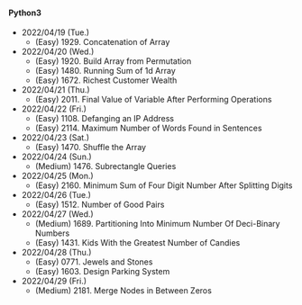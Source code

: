 #### Python3

* 2022/04/19 (Tue.)
	* (Easy)   1929. Concatenation of Array
* 2022/04/20 (Wed.)
	* (Easy)   1920. Build Array from Permutation
	* (Easy)   1480. Running Sum of 1d Array
	* (Easy)   1672. Richest Customer Wealth
* 2022/04/21 (Thu.)
	* (Easy)   2011. Final Value of Variable After Performing Operations
* 2022/04/22 (Fri.)
	* (Easy)   1108. Defanging an IP Address
	* (Easy)   2114. Maximum Number of Words Found in Sentences
* 2022/04/23 (Sat.)
	* (Easy)   1470. Shuffle the Array
* 2022/04/24 (Sun.)
	* (Medium) 1476. Subrectangle Queries
* 2022/04/25 (Mon.)
	* (Easy)   2160. Minimum Sum of Four Digit Number After Splitting Digits
* 2022/04/26 (Tue.)
	* (Easy)   1512. Number of Good Pairs
* 2022/04/27 (Wed.)
	* (Medium) 1689. Partitioning Into Minimum Number Of Deci-Binary Numbers
	* (Easy)   1431. Kids With the Greatest Number of Candies
* 2022/04/28 (Thu.)
	* (Easy)   0771. Jewels and Stones
	* (Easy)   1603. Design Parking System
* 2022/04/29 (Fri.)
	* (Medium) 2181. Merge Nodes in Between Zeros

